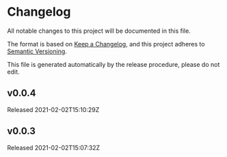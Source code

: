 # Changelog

All notable changes to this project will be documented in this file.

The format is based on [Keep a Changelog](https://keepachangelog.com/en/1.0.0/),
and this project adheres to [Semantic Versioning](https://semver.org/spec/v2.0.0.html).

This file is generated automatically by the release procedure, please do not edit.


## v0.0.4

Released 2021-02-02T15:10:29Z


## v0.0.3

Released 2021-02-02T15:07:32Z
